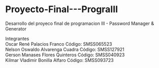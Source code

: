 # Proyecto-Final---PrograIII
Desarrollo del proyeco final de programacion III - Password Manager &amp; Generator

Integrantes <br>
Oscar René Palacios Franco Código: SMSS065523 <br>
Nelson Oswaldo Alvarenga Cuadra Código: SMSS127921 <br>
Gerson Manases Flores Quinteros Código: SMSS040923 <br>
Kilmar Vladimir Bonilla Alfaro Código: SMSS093723 <br>

